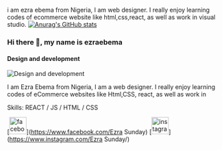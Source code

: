 i am ezra ebema from Nigeria, I am web designer. I really enjoy learning codes of ecommerce website like html,css,react, as well as work in visual studio.
[![Anurag's GitHub stats](https://github-readme-stats.vercel.app/api?username=ezraebema)](https://github.com/anuraghazra/github-readme-stats)

### Hi there 👋, my name is ezraebema
#### Design and development
![Design and development](https://arturssmirnovs.github.io/github-profile-readme-generator/images/banner.png)

I am Ezra Ebema from Nigeria, I am a web designer. I really enjoy learning codes of eCommerce websites like Html,CSS, react, as well as work in

Skills:  REACT / JS / HTML / CSS  


[<img src='https://cdn.jsdelivr.net/npm/simple-icons@3.0.1/icons/facebook.svg' alt='facebook' height='40'>](https://www.facebook.com/Ezra Sunday)  [<img src='https://cdn.jsdelivr.net/npm/simple-icons@3.0.1/icons/instagram.svg' alt='instagram' height='40'>](https://www.instagram.com/Ezra Sunday/)  


